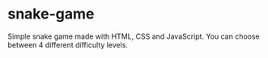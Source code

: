# snake-game
Simple snake game made with HTML, CSS and JavaScript.
You can choose between 4 different difficulty levels.
